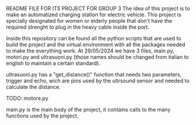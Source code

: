 README FILE FOR ITS PROJECT FOR GROUP 3
The idea of this project is to make an automatized charging station for electric vehicle. This project is specially designated for women or elderly people that don't have the required strenght to plug in the heavy cable inside the port.

Inside this repository can be found all the python scripts that are used to build the project and the virtual environment with all the packages needed to make the everything work.
At 29/05/2024 we have 3 files, main.py, motori.py and ultrasuoni.py (those names should be changed from italian to english to maintain a certain standard).

ultrasuoni.py has a "get_distance()" function that needs two parameters, trigger and echo, wich are pins used by the ultrsound sensor and needed to calculate the distance.

TODO:
motore.py

main.py is the main body of the project, it contains calls to the many functions used by the project. 
